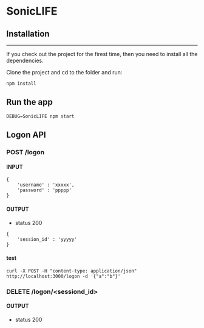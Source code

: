 # SonicLIFE

## Installation
------------------
If you check out the project for the firest time, then you need to install all the dependencies.

Clone the project and cd to the folder and run:

~~~
npm install
~~~

## Run the app

~~~
DEBUG=SonicLIFE npm start
~~~

## Logon API

### POST /logon

#### INPUT

~~~
{
    'username' : 'xxxxx',
    'password' : 'ppppp'
}
~~~

#### OUTPUT

* status 200
~~~
{
    'session_id' : 'yyyyy'
}
~~~

#### test

~~~
curl -X POST -H "content-type: application/json" http://localhost:3000/logon -d '{"a":"b"}'
~~~

### DELETE /logon/<sessiond_id>

#### OUTPUT

* status 200


